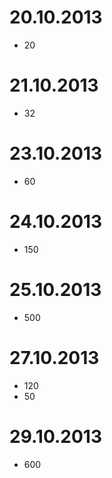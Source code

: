 # 20.10.2013
* 20
# 21.10.2013
* 32
# 23.10.2013
* 60
# 24.10.2013
* 150
# 25.10.2013
* 500
# 27.10.2013
* 120
* 50
# 29.10.2013
* 600
